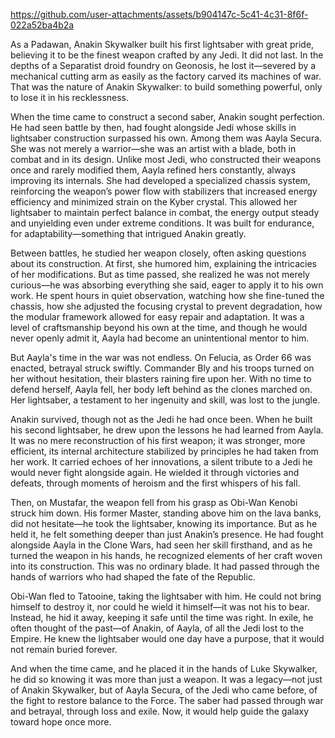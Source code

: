 https://github.com/user-attachments/assets/b904147c-5c41-4c31-8f6f-022a52ba4b2a

As a Padawan, Anakin Skywalker built his first lightsaber with great pride, believing it to be the finest weapon crafted by any Jedi. It did not last. In the depths of a Separatist droid foundry on Geonosis, he lost it—severed by a mechanical cutting arm as easily as the factory carved its machines of war. That was the nature of Anakin Skywalker: to build something powerful, only to lose it in his recklessness.

When the time came to construct a second saber, Anakin sought perfection. He had seen battle by then, had fought alongside Jedi whose skills in lightsaber construction surpassed his own. Among them was Aayla Secura. She was not merely a warrior—she was an artist with a blade, both in combat and in its design. Unlike most Jedi, who constructed their weapons once and rarely modified them, Aayla refined hers constantly, always improving its internals. She had developed a specialized chassis system, reinforcing the weapon’s power flow with stabilizers that increased energy efficiency and minimized strain on the Kyber crystal. This allowed her lightsaber to maintain perfect balance in combat, the energy output steady and unyielding even under extreme conditions. It was built for endurance, for adaptability—something that intrigued Anakin greatly.

Between battles, he studied her weapon closely, often asking questions about its construction. At first, she humored him, explaining the intricacies of her modifications. But as time passed, she realized he was not merely curious—he was absorbing everything she said, eager to apply it to his own work. He spent hours in quiet observation, watching how she fine-tuned the chassis, how she adjusted the focusing crystal to prevent degradation, how the modular framework allowed for easy repair and adaptation. It was a level of craftsmanship beyond his own at the time, and though he would never openly admit it, Aayla had become an unintentional mentor to him.

But Aayla's time in the war was not endless. On Felucia, as Order 66 was enacted, betrayal struck swiftly. Commander Bly and his troops turned on her without hesitation, their blasters raining fire upon her. With no time to defend herself, Aayla fell, her body left behind as the clones marched on. Her lightsaber, a testament to her ingenuity and skill, was lost to the jungle.

Anakin survived, though not as the Jedi he had once been. When he built his second lightsaber, he drew upon the lessons he had learned from Aayla. It was no mere reconstruction of his first weapon; it was stronger, more efficient, its internal architecture stabilized by principles he had taken from her work. It carried echoes of her innovations, a silent tribute to a Jedi he would never fight alongside again. He wielded it through victories and defeats, through moments of heroism and the first whispers of his fall.

Then, on Mustafar, the weapon fell from his grasp as Obi-Wan Kenobi struck him down. His former Master, standing above him on the lava banks, did not hesitate—he took the lightsaber, knowing its importance. But as he held it, he felt something deeper than just Anakin’s presence. He had fought alongside Aayla in the Clone Wars, had seen her skill firsthand, and as he turned the weapon in his hands, he recognized elements of her craft woven into its construction. This was no ordinary blade. It had passed through the hands of warriors who had shaped the fate of the Republic.

Obi-Wan fled to Tatooine, taking the lightsaber with him. He could not bring himself to destroy it, nor could he wield it himself—it was not his to bear. Instead, he hid it away, keeping it safe until the time was right. In exile, he often thought of the past—of Anakin, of Aayla, of all the Jedi lost to the Empire. He knew the lightsaber would one day have a purpose, that it would not remain buried forever.

And when the time came, and he placed it in the hands of Luke Skywalker, he did so knowing it was more than just a weapon. It was a legacy—not just of Anakin Skywalker, but of Aayla Secura, of the Jedi who came before, of the fight to restore balance to the Force. The saber had passed through war and betrayal, through loss and exile. Now, it would help guide the galaxy toward hope once more.




